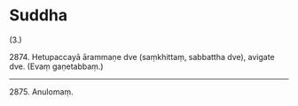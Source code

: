 

# Suddha






(3.)

2874\. Hetupaccayā ārammaṇe dve (saṃkhittaṃ, sabbattha dve), avigate dve. (Evaṃ gaṇetabbaṃ.)

---

2875\. Anulomaṃ.






